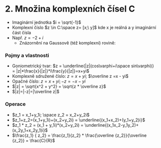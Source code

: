 # 2. Množina komplexních čísel C
- Imaginární jednotka $i = \sqrt{-1}$
- Komplexní číslo $z \in C:\space z= [x;\ y]$ kde x je reálná a y imaginární část čísla
- Např. $z = -2+i$
    - Znázornění na Gaussově (též komplexní) rovině:
        
### Pojmy a vlastnosti
        
- Goniometrický tvar: $z = \underline{|z|(cos\varphi+i\space sin\varphi)} = |z|*\frac{x}{|z|}*i\frac{y}{|z|}=x+yi$
- Komplexně sdružené číslo: $z = x + yi$$;$  $\overline z =x - yi$
- Opačné číslo:  $z = x + yi;  -z = -x - yi$
- $|z| = \sqrt{x^2 + y^2} = \sqrt{z * \overline z}$
- $|z|=|-z|=|\overline z|$


### Operace

- $z_1 = x_1+y_1i; \space z_2 = x_2+y_2i$
- $z_1+z_2=(x_1+y_1i)+(x_2+y_2i) = \underline{(x_1+x_2)+(y_1+y_2)i}$
- $z_1 * z_2 = (x_1 + y_1i)*(x_2+y_2i) = \underline{(x_1x_2-y_1y_2)+(x_2y_1+x_2y_1)i}$
- $\frac{z_1} { z_2} = \frac{z_1}{z_2} * \frac{\overline {z_2}}{\overline {z_2}} = \frac{C}{R}$

 
